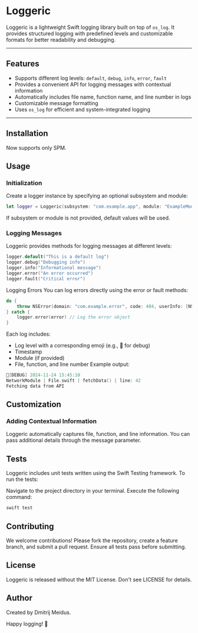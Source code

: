 # Loggeric

Loggeric is a lightweight Swift logging library built on top of `os_log`. It provides structured logging with predefined levels and customizable formats for better readability and debugging.

---

## Features

- Supports different log levels: `default`, `debug`, `info`, `error`, `fault`
- Provides a convenient API for logging messages with contextual information
- Automatically includes file name, function name, and line number in logs
- Customizable message formatting
- Uses `os_log` for efficient and system-integrated logging

---

## Installation

Now supports only SPM.

## Usage
### Initialization
Create a logger instance by specifying an optional subsystem and module:

```swift
let logger = Loggeric(subsystem: "com.example.app", module: "ExampleModule")
```
If subsystem or module is not provided, default values will be used.

### Logging Messages
Loggeric provides methods for logging messages at different levels:

```swift
logger.default("This is a default log")
logger.debug("Debugging info")
logger.info("Informational message")
logger.error("An error occurred")
logger.fault("Critical error")
```

Logging Errors
You can log errors directly using the error or fault methods:


```swift
do {
    throw NSError(domain: "com.example.error", code: 404, userInfo: [NSLocalizedDescriptionKey: "Not Found"])
} catch {
    logger.error(error) // Log the error object
}
```

Each log includes:

* Log level with a corresponding emoji (e.g., 🖤 for debug)
* Timestamp
* Module (if provided)
* File, function, and line number
Example output:

```swift
🖤[DEBUG] 2024-11-24 15:45:10
NetworkModule | File.swift | fetchData() | line: 42
Fetching data from API
```

## Customization
### Adding Contextual Information
Loggeric automatically captures file, function, and line information. You can pass additional details through the message parameter.

## Tests
Loggeric includes unit tests written using the Swift Testing framework. To run the tests:

Navigate to the project directory in your terminal.
Execute the following command:
```swift
swift test
```

## Contributing
We welcome contributions! Please fork the repository, create a feature branch, and submit a pull request. Ensure all tests pass before submitting.

## License
Loggeric is released without the MIT License. Don't see LICENSE for details.

## Author
Created by Dmitrij Meidus.

Happy logging! 🚀

